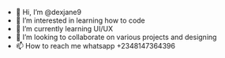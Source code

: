- 👋 Hi, I’m @dexjane9
- 👀 I’m interested in learning how to code
- 🌱 I’m currently learning UI/UX
- 💞️ I’m looking to collaborate on various projects and designing 
- 📫 How to reach me whatsapp +2348147364396

<!---
dexjane9/dexjane9 is a ✨ special ✨ repository because its `README.md` (this file) appears on your GitHub profile.
You can click the Preview link to take a look at your changes.
--->
